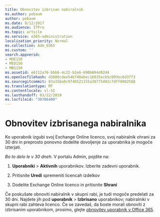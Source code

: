 ```yaml
---
title: Obnovitev izbrisan nabiralnik
ms.author: pebaum
author: pebaum
ms.date: 9/12/2017
ms.audience: ITPro
ms.topic: article
ms.service: o365-administration
localization_priority: Normal
ms.collection: Adm_O365
ms.custom: ''
search.appverid:
- MOE150
- MED150
- MBS150
ms.assetid: e6112a76-bbb6-4c22-b2e6-690b004d92d4
ms.openlocfilehash: d3808cdee54b748abec16035ecb5c093ec6d37f3
ms.sourcegitcommit: 03a156a9c9740521155a30775492c7dff0982588
ms.translationtype: MT
ms.contentlocale: sl-SI
ms.lasthandoff: 03/22/2019
ms.locfileid: "30766400"
---
```

# <a name="restore-a-deleted-mailbox"></a>Obnovitev izbrisanega nabiralnika

Ko uporabnik izgubi svoj Exchange Online licenco, svoj nabiralnik ohrani za 30 dni in preprosto ponovno dodelite dovoljenje za uporabnika je mogoče izterjati.
  
 *Bo to delo le v 30 dneh.*  V portalu Admin, pojdite na: 
  
1. **Uporabniki** \> **Aktivnih** uporabnikov. Izberite zadevni uporabnik. 
    
2. Pritisnite **Uredi** spremeniti licencah izdelkov 
    
3. Dodelite Exchange Online licenco in pritisnite **Shrani**
    
Če poskušate obnoviti nabiralnik v skupni rabi, je tudi mogoče predelati za 30 dni. Najdete jih pod **uporabnik** \> **Izbrisano** uporabnikov; nabiralniki v skupni rabi zahteva licenco. Če se zavedaš, da boste morali obnoviti z izbrisanim uporabnikom, prosimo, glejte [obnovitev uporabnik v Office 365](https://docs.microsoft.com/en-us/office365/admin/add-users/restore-user).
  

